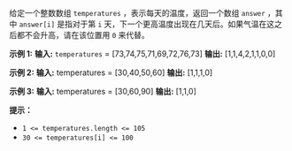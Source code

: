 给定一个整数数组 `temperatures` ，表示每天的温度，返回一个数组 `answer` ，其中 `answer[i]` 是指对于第 `i` 天，下一个更高温度出现在几天后。如果气温在这之后都不会升高，请在该位置用 `0` 来代替。

**示例 1:**
**输入:** `temperatures` = [73,74,75,71,69,72,76,73]
**输出:** [1,1,4,2,1,1,0,0]

**示例 2:**
**输入:** temperatures = [30,40,50,60]
**输出:** [1,1,1,0]

**示例 3:**
**输入:** temperatures = [30,60,90]
**输出:** [1,1,0]

**提示：**
- `1 <= temperatures.length <= 105`
- `30 <= temperatures[i] <= 100`

